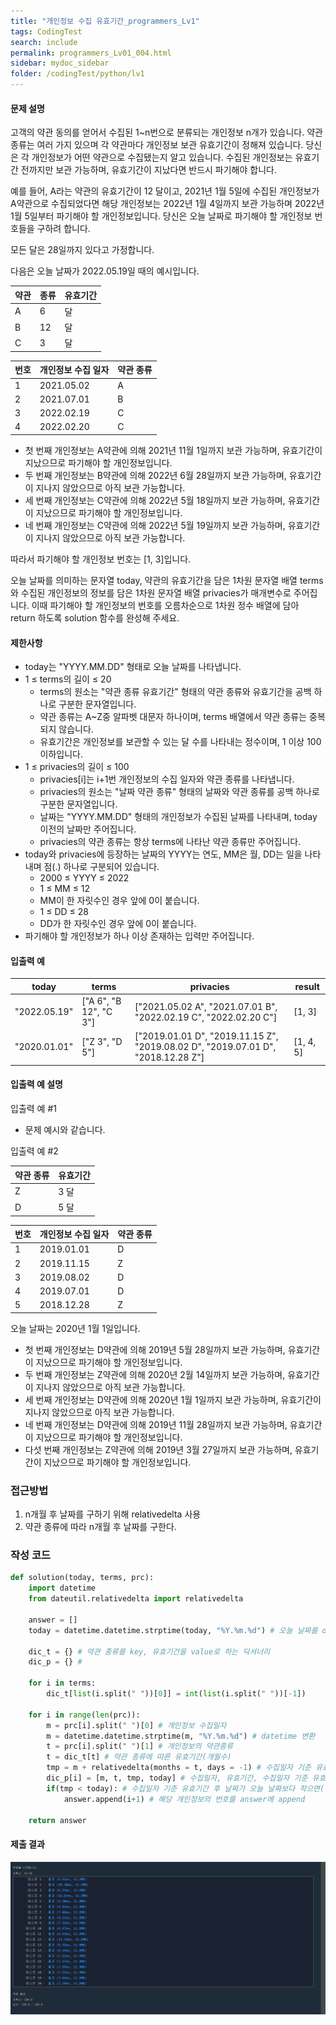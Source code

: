 ```yaml
---
title: "개인정보 수집 유효기간_programmers_Lv1"
tags: CodingTest
search: include
permalink: programmers_Lv01_004.html
sidebar: mydoc_sidebar
folder: /codingTest/python/lv1
---
```



#### 문제 설명 <br>

고객의 약관 동의를 얻어서 수집된 1~n번으로 분류되는 개인정보 n개가 있습니다. 약관 종류는 여러 가지 있으며 각 약관마다 개인정보 보관 유효기간이 정해져 있습니다. 당신은 각 개인정보가 어떤 약관으로 수집됐는지 알고 있습니다. 수집된 개인정보는 유효기간 전까지만 보관 가능하며, 유효기간이 지났다면 반드시 파기해야 합니다.

예를 들어, A라는 약관의 유효기간이 12 달이고, 2021년 1월 5일에 수집된 개인정보가 A약관으로 수집되었다면 해당 개인정보는 2022년 1월 4일까지 보관 가능하며 2022년 1월 5일부터 파기해야 할 개인정보입니다.
당신은 오늘 날짜로 파기해야 할 개인정보 번호들을 구하려 합니다.

모든 달은 28일까지 있다고 가정합니다.

다음은 오늘 날짜가 2022.05.19일 때의 예시입니다.

약관| 종류|	유효기간
---|---|---
A|	6| 달
B|	12| 달
C|	3| 달

번호|	개인정보 수집 일자|	약관 종류
---|---|---
1|	2021.05.02|	A
2|	2021.07.01|	B
3|	2022.02.19|	C
4|	2022.02.20|	C

- 첫 번째 개인정보는 A약관에 의해 2021년 11월 1일까지 보관 가능하며, 유효기간이 지났으므로 파기해야 할 개인정보입니다.
- 두 번째 개인정보는 B약관에 의해 2022년 6월 28일까지 보관 가능하며, 유효기간이 지나지 않았으므로 아직 보관 가능합니다.
- 세 번째 개인정보는 C약관에 의해 2022년 5월 18일까지 보관 가능하며, 유효기간이 지났으므로 파기해야 할 개인정보입니다.
- 네 번째 개인정보는 C약관에 의해 2022년 5월 19일까지 보관 가능하며, 유효기간이 지나지 않았으므로 아직 보관 가능합니다.

따라서 파기해야 할 개인정보 번호는 [1, 3]입니다.

오늘 날짜를 의미하는 문자열 today, 약관의 유효기간을 담은 1차원 문자열 배열 terms와 수집된 개인정보의 정보를 담은 1차원 문자열 배열 privacies가 매개변수로 주어집니다. 이때 파기해야 할 개인정보의 번호를 오름차순으로 1차원 정수 배열에 담아 return 하도록 solution 함수를 완성해 주세요.

#### 제한사항 <br>

- today는 "YYYY.MM.DD" 형태로 오늘 날짜를 나타냅니다.
- 1 ≤ terms의 길이 ≤ 20
    - terms의 원소는 "약관 종류 유효기간" 형태의 약관 종류와 유효기간을 공백 하나로 구분한 문자열입니다.
    - 약관 종류는 A~Z중 알파벳 대문자 하나이며, terms 배열에서 약관 종류는 중복되지 않습니다.
    - 유효기간은 개인정보를 보관할 수 있는 달 수를 나타내는 정수이며, 1 이상 100 이하입니다.
- 1 ≤ privacies의 길이 ≤ 100
    - privacies[i]는 i+1번 개인정보의 수집 일자와 약관 종류를 나타냅니다.
    - privacies의 원소는 "날짜 약관 종류" 형태의 날짜와 약관 종류를 공백 하나로 구분한 문자열입니다.
    - 날짜는 "YYYY.MM.DD" 형태의 개인정보가 수집된 날짜를 나타내며, today 이전의 날짜만 주어집니다.
    - privacies의 약관 종류는 항상 terms에 나타난 약관 종류만 주어집니다.
- today와 privacies에 등장하는 날짜의 YYYY는 연도, MM은 월, DD는 일을 나타내며 점(.) 하나로 구분되어 있습니다.
    - 2000 ≤ YYYY ≤ 2022
    - 1 ≤ MM ≤ 12
    - MM이 한 자릿수인 경우 앞에 0이 붙습니다.
    - 1 ≤ DD ≤ 28
    - DD가 한 자릿수인 경우 앞에 0이 붙습니다.
- 파기해야 할 개인정보가 하나 이상 존재하는 입력만 주어집니다.


#### 입출력 예 <br>
  
today|	terms|	privacies|	result
---|---|---|---
"2022.05.19"|	["A 6", "B 12", "C 3"]|	["2021.05.02 A", "2021.07.01 B", "2022.02.19 C", "2022.02.20 C"]|	[1, 3]
"2020.01.01"|	["Z 3", "D 5"]|	["2019.01.01 D", "2019.11.15 Z", "2019.08.02 D", "2019.07.01 D", "2018.12.28 Z"]|	[1, 4, 5]

#### 입출력 예 설명 <br>

입출력 예 #1
- 문제 예시와 같습니다.

입출력 예 #2

약관 종류|	유효기간
---|---
Z|	3 달
D|	5 달

번호|	개인정보 수집 일자|	약관 종류
---|---|---
1|	2019.01.01|	D
2|	2019.11.15|	Z
3|	2019.08.02|	D
4|	2019.07.01|	D
5|	2018.12.28|	Z

오늘 날짜는 2020년 1월 1일입니다.

- 첫 번째 개인정보는 D약관에 의해 2019년 5월 28일까지 보관 가능하며, 유효기간이 지났으므로 파기해야 할 개인정보입니다.
- 두 번째 개인정보는 Z약관에 의해 2020년 2월 14일까지 보관 가능하며, 유효기간이 지나지 않았으므로 아직 보관 가능합니다.
- 세 번째 개인정보는 D약관에 의해 2020년 1월 1일까지 보관 가능하며, 유효기간이 지나지 않았으므로 아직 보관 가능합니다.
- 네 번째 개인정보는 D약관에 의해 2019년 11월 28일까지 보관 가능하며, 유효기간이 지났으므로 파기해야 할 개인정보입니다.
- 다섯 번째 개인정보는 Z약관에 의해 2019년 3월 27일까지 보관 가능하며, 유효기간이 지났으므로 파기해야 할 개인정보입니다.

### 접근방법 <br>

1. n개월 후 날짜를 구하기 위해 relativedelta 사용
2. 약관 종류에 따라 n개월 후 날짜를 구한다.

### 작성 코드 <br>

```python
def solution(today, terms, prc):
    import datetime
    from dateutil.relativedelta import relativedelta
    
    answer = []  
    today = datetime.datetime.strptime(today, "%Y.%m.%d") # 오늘 날짜를 datetime 변환

    dic_t = {} # 약관 종류를 key, 유효기간을 value로 하는 딕셔너리
    dic_p = {} # 
    
    for i in terms:
        dic_t[list(i.split(" "))[0]] = int(list(i.split(" "))[-1])
        
    for i in range(len(prc)):
        m = prc[i].split(" ")[0] # 개인정보 수집일자
        m = datetime.datetime.strptime(m, "%Y.%m.%d") # datetime 변환
        t = prc[i].split(" ")[1] # 개인정보의 약관종류
        t = dic_t[t] # 약관 종류에 따른 유효기간(개월수)
        tmp = m + relativedelta(months = t, days = -1) # 수집일자 기준 유효기간 후 날짜
        dic_p[i] = [m, t, tmp, today] # 수집일자, 유효기간, 수집일자 기준 유효기간 후 날짜, 오늘날짜를 value로 하는 딕셔너리 생성
        if(tmp < today): # 수집일자 기준 유효기간 후 날짜가 오늘 날짜보다 작으면(유효기간이 만료되었으면)
            answer.append(i+1) # 해당 개인정보의 번호를 answer에 append
       
    return answer
```

#### 제출 결과

![제출 결과](\images\programmers_Lv01_004.png)





